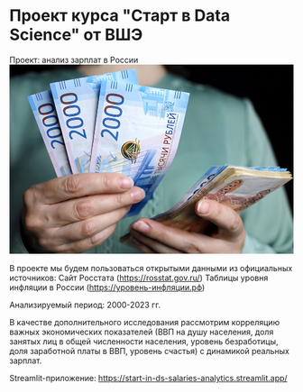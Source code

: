 # Проект курса "Старт в Data Science" от ВШЭ

Проект: анализ зарплат в России
<img width="600px" src="image.jpg"/>

В проекте мы будем пользоваться открытыми данными из официальных источников:
Сайт Росстата (https://rosstat.gov.ru/)
Таблицы уровня инфляции в России (https://уровень-инфляции.рф)

Анализируемый период: 2000-2023 гг.

В качестве дополнительного исследования рассмотрим корреляцию важных экономических показателей (ВВП на душу населения, доля занятых лиц в общей численности населения, уровень безработицы, доля заработной платы в ВВП, уровень счастья) с динамикой реальных зарплат. 

Streamlit-приложение: https://start-in-ds-salaries-analytics.streamlit.app/